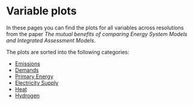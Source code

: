 # Variable plots
In these pages you can find the plots for all variables across resolutions from the paper _The mutual benefits of comparing Energy System Models and Integrated Assessment Models_.

The plots are sorted into the following categories:

* [Emissions](https://hauhe.github.io/ESMsxIAMs/docs/Emissions_CO2_Energy_Supply_Electricity-Two-Regions.html)
* [Demands](demands.md)
* [Primary Energy]()
* [Electricity Supply]()
* [Heat]()
* [Hydrogen]()